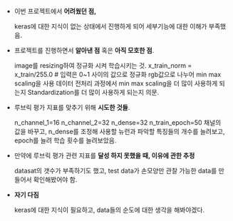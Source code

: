 - 이번 프로젝트에서 **어려웠던 점,**


    keras에 대한 지식이 없는 상태에서 진행하게 되어 세부기능에 대한 이해가 부족했음.

- 프로젝트를 진행하면서 **알아낸 점** 혹은 **아직 모호한 점**.


    image를 resizing하여 정규화 시켜 학습시키는 것.
    x_train_norm = x_train/255.0   # 입력은 0~1 사이의 값으로 정규화
    rgb값으로 나누어 min max scaling을 사용 데이터 전처리 과정에서 
    min max scaling을 더 많이 사용하게 되는지 Standardization를 더 많이 사용하게 되는지
    의문. 

- 루브릭 평가 지표를 맞추기 위해 **시도한 것들**.


    n_channel_1=16
    n_channel_2=32
    n_dense=32
    n_train_epoch=50
    채널의 값을 바꾸고, n_dense를 조정해 사용할 뉴런과 파악할 특징들의 개수를 늘려보고,
    epoch를 늘려 학습 횟수를 늘려보았음.


- 만약에 루브릭 평가 관련 지표를 **달성 하지 못했을 때, 이유에 관한 추정**


    datasat의 갯수가 부족하기도 했고, test data가 손모양만 관찰 가능한 data를 만들어서 확인해봤어야 함.
- **자기 다짐**


    keras에 대한 지식이 필요하고, data들의 순도에 대한 생각을 해봐야겠다.
